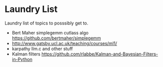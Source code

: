 # Laundry List

Laundry list of topics to posssibly get to.

- Bert Maher simplegemm cutlass algo <https://github.com/bertmaher/simplegemm>
- <http://www.gatsby.ucl.ac.uk/teaching/courses/ml1/>
- karpathy llm.c and other stuff
- Kalman filters <https://github.com/rlabbe/Kalman-and-Bayesian-Filters-in-Python>

